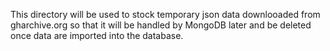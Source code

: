This directory will be used to stock temporary json data downlooaded from gharchive.org 
so that it will be handled by MongoDB later and be deleted once data are imported into the database.